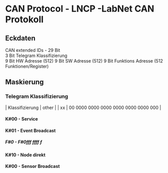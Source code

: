 # CAN Protocol - LNCP -LabNet CAN Protokoll

## Eckdaten

CAN extended IDs - 29 Bit  
3 Bit Telegram Klassifizierung  
9 Bit HW Adresse (512)
9 Bit SW Adresse (512)
9 Bit Funktions Adresse (512 Funktionen/Register)

## Maskierung

### Telegram Klassifizierung

| Klassifizierung | other | 
| xx | 00 0000 0000 0000 0000 0000 0000 000 |

#### K#00 - Service

#### K#01 - Event Broadcast

##### F#0 - F#0fff ffff f 

#### K#10 - Node direkt

#### K#00 - Sensor Broadcast